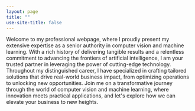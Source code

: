 ```yaml
---
layout: page
title: ""
use-site-title: false
---
```


Welcome to my professional webpage, where I proudly present my extensive expertise as a senior authority in computer vision and machine learning. With a rich history of delivering tangible results and a relentless commitment to advancing the frontiers of artificial intelligence, I am your trusted partner in leveraging the power of cutting-edge technology. Throughout my distinguished career, I have specialized in crafting tailored solutions that drive real-world business impact, from optimizing operations to unlocking new opportunities. Join me on a transformative journey through the world of computer vision and machine learning, where innovation meets practical applications, and let's explore how we can elevate your business to new heights.

